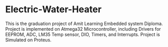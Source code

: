 # Electric-Water-Heater
This is the graduation project of Amit Learning Embedded system Diploma. Project is implemented on Atmega32 Microcontroller, including Drivers for EEPROM, ADC, LM35 Temp sensor, DIO, Timers, and Interrupts. Project is Simulated on Proteus.
